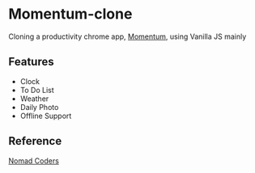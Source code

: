 # Momentum-clone

Cloning a productivity chrome app, [Momentum](https://chrome.google.com/webstore/detail/momentum/laookkfknpbbblfpciffpaejjkokdgca), using Vanilla JS mainly

## Features

- Clock
- To Do List
- Weather
- Daily Photo
- Offline Support

## Reference

[Nomad Coders](https://nomadcoders.co/javascript-for-beginners)
